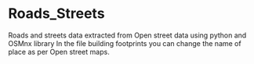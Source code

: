 # Roads_Streets
Roads and streets data extracted from Open street data using python and OSMnx library
In the file building footprints you can change the name of place as per Open street maps.
